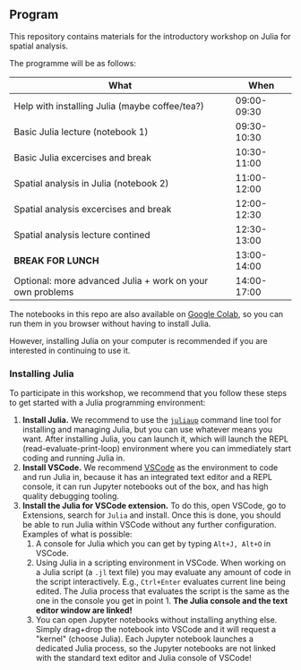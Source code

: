 ## Program

This repository contains materials for the introductory workshop on Julia for spatial analysis.

The programme will be as follows:

| What | When |
| -------- | ------- |
| Help with installing Julia (maybe coffee/tea?)  | 09:00-09:30 |
| Basic Julia lecture (notebook 1) | 09:30-10:30 |
| Basic Julia excercises and break | 10:30-11:00 |
| Spatial analysis in Julia (notebook 2) | 11:00-12:00 |
| Spatial analysis excercises and break | 12:00-12:30 |
| Spatial analysis lecture contined | 12:30-13:00 |
| **BREAK FOR LUNCH** | 13:00-14:00 |
| Optional: more advanced Julia + work on your own problems | 14:00-17:00 |

The notebooks in this repo are also available on [Google Colab](https://drive.google.com/drive/folders/1foipNWCLc8p-O3FxTpK3LJ6Yn8QrKYqe?usp=sharing), so you can run them in you browser without having to install Julia.

However, installing Julia on your computer is recommended if you are interested in continuing to use it.

### Installing Julia

To participate in this workshop, we recommend that you follow these steps to get started with a Julia programming environment:

1. **Install Julia.** We recommend to use the [`juliaup`](https://github.com/JuliaLang/juliaup) command line tool for installing and managing Julia, but you can use whatever means you want. After installing Julia, you can launch it, which will launch the REPL (read-evaluate-print-loop) environment where you can immediately start coding and running Julia in.
2. **Install VSCode.** We recommend [VSCode](https://code.visualstudio.com/) as the environment to code and run Julia in, because it has an integrated text editor and a REPL console, it can run Jupyter notebooks out of the box, and has high quality debugging tooling.
3. **Install the Julia for VSCode extension.** To do this, open VSCode, go to Extensions, search for `Julia` and install. Once this is done, you should be able to run Julia within VSCode without any further configuration. Examples of what is possible:
   1. A console for Julia which you can get by typing `Alt+J, Alt+O` in VSCode.
   2. Using Julia in a scripting environment in VSCode. When working on a Julia script (a `.jl` text file) you may evaluate any amount of code in the script interactively. E.g., `Ctrl+Enter` evaluates current line being edited. The Julia process that evaluates the script is the same as the one in the console you get in point 1. **The Julia console and the text editor window are linked!**
   3. You can open Jupyter notebooks without installing anything else. Simply drag+drop the notebook into VSCode and it will request a "kernel" (choose Julia).  Each Jupyter notebook launches a dedicated Julia process, so the Jupyter notebooks are not linked with the standard text editor and Julia console of VSCode!